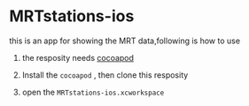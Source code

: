 # MRTstations-ios

 this is an app for showing the MRT data,following is how to use

1.  the resposity needs [cocoapod](https://cocoapods.org)  

2.  Install the `cocoapod` , then clone this resposity

3.  open the `MRTstations-ios.xcworkspace`
